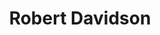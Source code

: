 ---
title: Robert Davidson
templateKey: candidate-fragment
firstName: Robert
lastName: Davidson
district: 02
state: MI
electionDate: 2018-06-14
electionType: primary
office: house
incumbent: false
website: "https://www.robforthesecond.com/"
donationLink: "https://secure.anedot.com/robforthesecond/c9ffb0d7b27fca6727c9c"
outcome: "Unknown"
blurb: "Dr. Rob Davidson is running in Michigan’s 2nd district and will work tirelessly so every American can get the opportunity to achieve their American dream, by reducing income inequality, raising wages, strengthening schools, and expanding healthcare to all Americans so families and small businesses can focus on their fullest potential."
image: "https://cosmic-s3.imgix.net/579c8170-c403-11e7-b589-b79c36789960-JD_Site_RobDavidson_1000x600_102717.jpg"
---